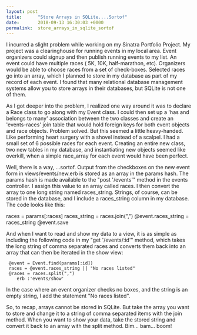 ```yaml
---
layout: post
title:      "Store Arrays in SQLite....Sortof"
date:       2018-09-13 16:30:03 +0000
permalink:  store_arrays_in_sqlite_sortof
---
```



I incurred a slight problem while working on my Sinatra Portfolio Project. My project was a clearinghouse for running events in my local area. Event organizers could signup and then publish running events to my list. An event could have multiple races ( 5K, 10K, half-marathon, etc). Organizers would be able to choose races from a set of check-boxes. Selected races go into an array, which I planned to store in my database as part of my record of each event. I found that many relational database management systems allow you to store arrays in their databases, but SQLite is not one of them. 

As I got deeper into the problem, I realized one way around it was to declare a Race class to go along with my Event class. I could then set up a 'has and belongs to many' association between the two classes and create an 'events-races' join table that would hold foreign keys for both event objects and race objects. Problem solved. But this seemed a little heavy-handed. Like performing heart surgery with a shovel instead of a scalpel. I had a small set of 6 possible races for each event. Creating an entire new class, two new tables in my database, and instantiating new objects seemed like overkill, when a simple race_array for each event would have been perfect.

Well, there is a way, ...sortof. Output from the checkboxes on the new event form in views/events/new.erb is stored as an array in the params hash. The params hash is made available to the  "post  '/events'" method in the events controller. I assign this value to an array called races. I then convert the array to one long string named races_string. Strings, of course, can be stored in the database, and I include a races_string column in my database. The code looks like this:

  races = params[:races]
  races_string = races.join(",")
  @event.races_string = races_string
  @event.save

And when I want to read and show my data to a view, it is as simple as including the following code in my "get '/events/:id'" method, which takes the long string of comma separated races and converts them back into an array that can then be iterated in the show view:

	 @event = Event.find(params[:id]) 
	 races = @event.races_string || "No races listed"
	 @races = races.split(",")		
		erb :'events/show'
		
In the case where an event organizer checks no boxes, and the string is an empty string, I add the statement "No races listed".

So, to recap, arrays cannot be stored in SQLite. But take the array you want to store and change it to a string of comma separated items with the join method. When you want to show your data, take the stored string and convert it back to an array with the split method. Bim... bam... boom!
		
		
		
		

